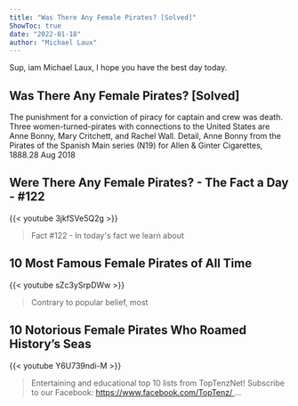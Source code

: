 ```yaml
---
title: "Was There Any Female Pirates? [Solved]"
ShowToc: true 
date: "2022-01-18"
author: "Michael Laux" 
---
```


Sup, iam Michael Laux, I hope you have the best day today.
## Was There Any Female Pirates? [Solved]
The punishment for a conviction of piracy for captain and crew was death. Three women-turned-pirates with connections to the United States are Anne Bonny, Mary Critchett, and Rachel Wall. Detail, Anne Bonny from the Pirates of the Spanish Main series (N19) for Allen & Ginter Cigarettes, 1888.28 Aug 2018

## Were There Any Female Pirates? - The Fact a Day - #122
{{< youtube 3jkfSVe5Q2g >}}
>Fact #122 - In today's fact we learn about 

## 10 Most Famous Female Pirates of All Time
{{< youtube sZc3ySrpDWw >}}
>Contrary to popular belief, most 

## 10 Notorious Female Pirates Who Roamed History’s Seas
{{< youtube Y6U739ndi-M >}}
>Entertaining and educational top 10 lists from TopTenzNet! Subscribe to our Facebook: https://www.facebook.com/TopTenz/ ...

